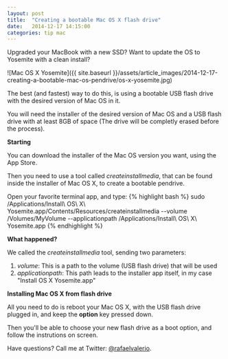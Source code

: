 ```yaml
---
layout: post
title:  "Creating a bootable Mac OS X flash drive"
date:   2014-12-17 14:15:00
categories: tip mac
---
```

Upgraded your MacBook with a new SSD? Want to update the OS to Yosemite with a clean install?

![Mac OS X Yosemite]({{ site.baseurl }}/assets/article_images/2014-12-17-creating-a-bootable-mac-os-pendrive/os-x-yosemite.jpg)

The best (and fastest) way to do this, is using a bootable USB flash drive with the desired version of Mac OS in it.

You will need the installer of the desired version of Mac OS and a USB flash drive with at least 8GB of space (The drive will be completly erased before the process).

**Starting**

You can download the installer of the Mac OS version you want, using the App Store.

Then you need to use a tool called *createinstallmedia*, that can be found inside the installer of Mac OS X, to create a bootable pendrive.

Open your favorite terminal app, and type:
{% highlight bash %}
  sudo /Applications/Install\ OS\ X\ Yosemite.app/Contents/Resources/createinstallmedia --volume /Volumes/MyVolume --applicationpath /Applications/Install\ OS\ X\ Yosemite.app
{% endhighlight %}

**What happened?**

We called the *createinstallmedia* tool, sending two parameters:

1. *volume*: This is a path to the volume (USB flash drive) that will be used
2. *applicationpath*: This path leads to the installer app itself, in my case "Install OS X Yosemite.app"

**Installing Mac OS X from flash drive**

All you need to do is reboot your Mac OS X, with the USB flash drive plugged in, and keep the **option** key pressed down.

Then you'll be able to choose your new flash drive as a boot option, and follow the instrutions on screen.

Have questions? Call me at Twitter: [@rafaelvalerio][twitter].

[twitter]:       http://twitter.com/rafaelvalerio